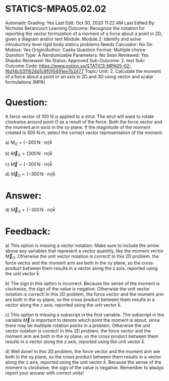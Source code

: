 # STATICS-MPA05.02.02

Automatic Grading: Yes
Last Edit: Oct 30, 2020 11:22 AM
Last Edited By: Nicholas Betancourt
Learning Outcome: Recognize the notation for reporting the vector formulation of a moment of a force about a point in 2D, given a diagram and/or text
Module: Module 2: Identify and solve introductory level rigid body statics problems
Needs Calculator: No
On Mobius: Yes
Origin/Author: Caelia
Question Format: Multiple choice
Question Type: A
Randomizable Parameters: No
Sean Reviewed: Yes
Shaobo Reviewed: No
Status: Approved
Sub-Outcome: 2. text
Sub-Outcome Code: https://www.notion.so/STATICS-MPA05-02-f6d14c0311624d1c9f0f6491ee7b2477
Topic/ Unit: 2. Calculate the moment of a force about a point or an axis in 2D and 3D using vector and scalar formulations (MPA)

# Question:

A force vector of 100 N is applied to a strut. The strut will want to rotate clockwise around point $O$ as a result of the force. Both the force vector and the moment arm exist in the $xy$  plane. If the magnitude of the moment created is 300 N∙m, select the correct vector representation of the moment.

a) $M_O=\{-300\,\mathrm{N\cdot m}\}\hat{k}$

b) $\overrightarrow{M}_O=\{300\,\mathrm{N\cdot m}\}\hat{k}$

c) $\overrightarrow{M}=\{-300\,\mathrm{N\cdot m}\}\hat{k}$

d) $\overrightarrow{M}_O=\{-300\,\mathrm{N\cdot m}\}\hat{k}$

# Answer:

d) $\overrightarrow{M}_O=\{-300\,\mathrm{N\cdot m}\}\hat{k}$

# Feedback:

a) This option is missing a vector notation. Make sure to include the arrow above any variables that represent a vector quantity, like the moment vector $\overrightarrow{M}_O$. Otherwise the unit vector notation is correct! In this 2D problem, the force vector and the moment arm are both in the xy plane, so the cross product between them results in a vector along the z axis, reported using the unit vector $\hat{k}$.

b) The sign in this option is incorrect. Because the sense of the moment is clockwise, the sign of the value is negative. Otherwise the unit vector notation is correct! In this 2D problem, the force vector and the moment arm are both in the xy plane, so the cross product between them results in a vector along the z axis, reported using the unit vector $\hat{k}$.

c) This option is missing a subscript in the first variable. The subscript in the variable $\overrightarrow{M}$ is important to denote which point the moment is about, since there may be multliple rotation points in a problem. Otherwise the unit vector notation is correct! In this 2D problem, the force vector and the moment arm are both in the xy plane, so the cross product between them results in a vector along the z axis, reported using the unit vector $\hat{k}$.

d) Well done! In this 2D problem, the force vector and the moment arm are both in the xy plane, so the cross product between them results in a vector along the z axis, reported using the unit vector $\hat{k}$. Because the sense of the moment is clockwise, the sign of the value is negative. Remember to always report your answer with correct units!